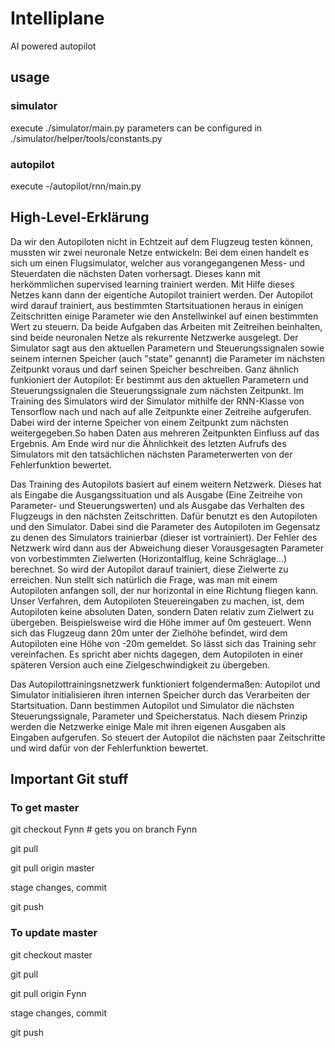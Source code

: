 # Intelliplane
AI powered autopilot 

## usage
### simulator
execute ./simulator/main.py
parameters can be configured in ./simulator/helper/tools/constants.py

### autopilot
execute -/autopilot/rnn/main.py

## High-Level-Erklärung
Da wir den Autopiloten nicht in Echtzeit auf dem Flugzeug testen können, mussten wir zwei neuronale Netze entwickeln: Bei dem einen handelt
es sich um einen Flugsimulator, welcher aus vorangegangenen Mess- und Steuerdaten die nächsten Daten vorhersagt. Dieses kann mit herkömmlichen supervised learning trainiert werden.
Mit Hilfe dieses Netzes kann dann der eigentiche Autopilot trainiert werden. Der Autopilot wird darauf trainiert, aus bestimmten Startsituationen heraus in einigen Zeitschritten einige Parameter wie den Anstellwinkel auf einen bestimmten Wert zu steuern.
Da beide Aufgaben das Arbeiten mit Zeitreihen beinhalten, sind beide neuronalen Netze als rekurrente Netzwerke ausgelegt. Der Simulator sagt aus den aktuellen Parametern und Steuerungssignalen sowie seinem internen Speicher (auch "state" genannt) die Parameter im nächsten Zeitpunkt voraus und darf seinen Speicher beschreiben.
Ganz ähnlich funkioniert der Autopilot: Er bestimmt aus den aktuellen Parametern und Steuerungssignalen die Steuerungssignale zum nächsten Zeitpunkt.
Im Training des Simulators wird der Simulator mithilfe der RNN-Klasse von Tensorflow nach und nach auf alle Zeitpunkte einer Zeitreihe aufgerufen. Dabei wird der interne Speicher von einem Zeitpunkt zum nächsten weitergegeben.So haben Daten aus mehreren Zeitpunkten Einfluss auf das Ergebnis.
Am Ende wird nur die Ähnlichkeit des letzten Aufrufs des Simulators mit den tatsächlichen nächsten Parameterwerten von der Fehlerfunktion bewertet.

Das Training des Autopilots basiert auf einem weitern Netzwerk. Dieses hat als Eingabe die Ausgangssituation und als Ausgabe (Eine Zeitreihe von Parameter- und Steuerungswerten) und als Ausgabe das Verhalten des Flugzeugs in den nächsten Zeitschritten. Dafür benutzt es den Autopiloten und den Simulator.
Dabei sind die Parameter des Autopiloten im Gegensatz zu denen des Simulators trainierbar (dieser ist vortrainiert). Der Fehler des Netzwerk wird dann aus der Abweichung dieser Vorausgesagten Parameter von vorbestimmten Zielwerten (Horizontalflug, keine Schräglage...) berechnet.
So wird der Autopilot darauf trainiert, diese Zielwerte zu erreichen.
Nun stellt sich natürlich die Frage, was man mit einem Autopiloten anfangen soll, der nur horizontal in eine Richtung fliegen kann. Unser Verfahren, dem Autopiloten Steuereingaben zu machen, ist, dem Autopiloten keine absoluten Daten, sondern Daten relativ zum Zielwert zu übergeben.
Beispielsweise wird die Höhe immer auf 0m gesteuert. Wenn sich das Flugzeug dann 20m unter der Zielhöhe befindet, wird dem Autopiloten eine Höhe von -20m gemeldet. So lässt sich das Training sehr vereinfachen.
Es spricht aber nichts dagegen, dem Autopiloten in einer späteren Version auch eine Zielgeschwindigkeit zu übergeben.

Das Autopilottrainingsnetzwerk funktioniert folgendermaßen: Autopilot und Simulator initialisieren ihren internen Speicher durch das Verarbeiten der Startsituation. Dann bestimmen Autopilot und Simulator die nächsten Steuerungssignale, Parameter und Speicherstatus. Nach diesem Prinzip werden die Netzwerke einige Male mit ihren eigenen Ausgaben als Eingaben aufgerufen.
So steuert der Autopilot die nächsten paar Zeitschritte und wird dafür von der Fehlerfunktion bewertet.



## Important Git stuff

### To get master
git checkout Fynn      # gets you on branch Fynn

git pull

git pull origin master

stage changes, commit

git push

### To update master
git checkout master

git pull

git pull origin Fynn

stage changes, commit

git push

